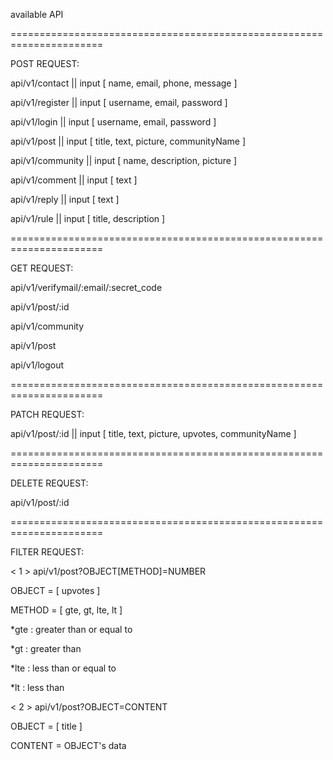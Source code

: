 available API


======================================================================


POST REQUEST:

api/v1/contact                  ||              input [ name, email, phone, message ]

api/v1/register                 ||              input [ username, email, password ]

api/v1/login                    ||              input [ username, email, password ]

api/v1/post                     ||              input [ title, text, picture, communityName ]

api/v1/community                ||              input [ name, description, picture ]

api/v1/comment                  ||              input [ text ]

api/v1/reply                    ||              input [ text ]

api/v1/rule                     ||              input [ title, description ]


======================================================================


GET REQUEST:


api/v1/verifymail/:email/:secret_code

api/v1/post/:id

api/v1/community

api/v1/post

api/v1/logout


======================================================================


PATCH REQUEST:


api/v1/post/:id           ||          input [ title, text, picture, upvotes, communityName ]


======================================================================


DELETE REQUEST:


api/v1/post/:id


======================================================================


FILTER REQUEST:


< 1 > api/v1/post?OBJECT[METHOD]=NUMBER

OBJECT = [ upvotes ]

METHOD = [ gte, gt, lte, lt ]

*gte    :   greater than or equal to

*gt     :   greater than

*lte    :   less than or equal to

*lt     :   less than




< 2 > api/v1/post?OBJECT=CONTENT

OBJECT = [ title ]

CONTENT = OBJECT's data





